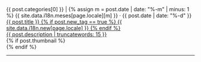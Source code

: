 <div class="post-row">
  <div class="post-col-left">
    <div class="post-date">{{ post.categories[0] }} | 
      {% assign m = post.date | date: "%-m" | minus: 1 %}
      {{ site.data.i18n.meses[page.locale][m] }}
       · 
      {{ post.date | date: "%-d" }}
    </div>
    <a href="{{ post.url }}">
    <div class="post-title">{{ post.title }}
    {% if post.new_tag == true %}
    <span class="new_tag">{{ site.data.i18n.new[page.locale] }}</span>
    {% endif %}
    </div>
    <div class="post-description">{{ post.description | truncatewords: 15 }}</div>
    </a>
  </div>
  <div class="post-col-right">
    {% if post.thumbnail %}
      <div class="post-image" style="background: url({{ post.thumbnail }}) 50% 50% no-repeat;">
      </div>
    {% endif %}
  </div>
</div>
<hr>